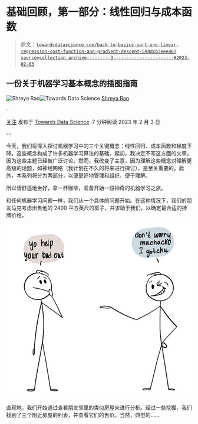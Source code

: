 # 基础回顾，第一部分：线性回归与成本函数

> 原文：[`towardsdatascience.com/back-to-basics-part-uno-linear-regression-cost-function-and-gradient-descent-590dcb3eee46?source=collection_archive---------3-----------------------#2023-02-03`](https://towardsdatascience.com/back-to-basics-part-uno-linear-regression-cost-function-and-gradient-descent-590dcb3eee46?source=collection_archive---------3-----------------------#2023-02-03)

## 一份关于机器学习基本概念的插图指南

[](https://medium.com/@shreya.rao?source=post_page-----590dcb3eee46--------------------------------)![Shreya Rao](https://medium.com/@shreya.rao?source=post_page-----590dcb3eee46--------------------------------)[](https://towardsdatascience.com/?source=post_page-----590dcb3eee46--------------------------------)![Towards Data Science](https://towardsdatascience.com/?source=post_page-----590dcb3eee46--------------------------------) [Shreya Rao](https://medium.com/@shreya.rao?source=post_page-----590dcb3eee46--------------------------------)

·

[关注](https://medium.com/m/signin?actionUrl=https%3A%2F%2Fmedium.com%2F_%2Fsubscribe%2Fuser%2F99b63de2f2c3&operation=register&redirect=https%3A%2F%2Ftowardsdatascience.com%2Fback-to-basics-part-uno-linear-regression-cost-function-and-gradient-descent-590dcb3eee46&user=Shreya+Rao&userId=99b63de2f2c3&source=post_page-99b63de2f2c3----590dcb3eee46---------------------post_header-----------) 发布于 [Towards Data Science](https://towardsdatascience.com/?source=post_page-----590dcb3eee46--------------------------------) ·7 分钟阅读·2023 年 2 月 3 日[](https://medium.com/m/signin?actionUrl=https%3A%2F%2Fmedium.com%2F_%2Fvote%2Ftowards-data-science%2F590dcb3eee46&operation=register&redirect=https%3A%2F%2Ftowardsdatascience.com%2Fback-to-basics-part-uno-linear-regression-cost-function-and-gradient-descent-590dcb3eee46&user=Shreya+Rao&userId=99b63de2f2c3&source=-----590dcb3eee46---------------------clap_footer-----------)

--

[](https://medium.com/m/signin?actionUrl=https%3A%2F%2Fmedium.com%2F_%2Fbookmark%2Fp%2F590dcb3eee46&operation=register&redirect=https%3A%2F%2Ftowardsdatascience.com%2Fback-to-basics-part-uno-linear-regression-cost-function-and-gradient-descent-590dcb3eee46&source=-----590dcb3eee46---------------------bookmark_footer-----------)

今天，我们将深入探讨机器学习中的三个关键概念：线性回归、成本函数和梯度下降。这些概念构成了许多机器学习算法的基础。起初，我决定不写这方面的文章，因为这些主题已经被广泛讨论。然而，我改变了主意，因为理解这些概念对理解更高级的话题，如神经网络（我计划在不久的将来进行探讨），是至关重要的。此外，本系列将分为两部分，以便更好地管理和组织，便于理解。

所以请舒适地坐好，拿一杯咖啡，准备开始一段神奇的机器学习之旅。

和任何机器学习问题一样，我们从一个具体的问题开始。在这种情况下，我们的朋友马克考虑出售他的 2400 平方英尺的房子，并求助于我们，以确定最合适的挂牌价格。

![](img/dcfbc5c2f2237a4bf6a0c9d903f45f91.png)

直观地，我们开始通过查看朋友邻里的类似房屋来进行分析。经过一些挖掘，我们找到了三个附近房屋的列表，并查看它们的售价。当然，典型的……
